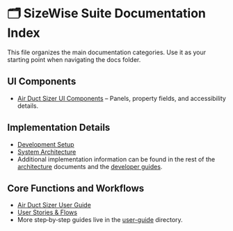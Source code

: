 # 🗂️ SizeWise Suite Documentation Index

This file organizes the main documentation categories. Use it as your starting point when navigating the docs folder.

## UI Components
- [Air Duct Sizer UI Components](developer-guide/air-duct-sizer-guide/ui-components.md) – Panels, property fields, and accessibility details.

## Implementation Details
- [Development Setup](architecture/development-setup.md)
- [System Architecture](architecture/system-architecture.md)
- Additional implementation information can be found in the rest of the [architecture](architecture/) documents and the [developer guides](developer-guide/).

## Core Functions and Workflows
- [Air Duct Sizer User Guide](user-guide/air-duct-sizer.md)
- [User Stories & Flows](developer-guide/air-duct-sizer-guide/user-stories-flows.md)
- More step‑by‑step guides live in the [user-guide](user-guide/) directory.
